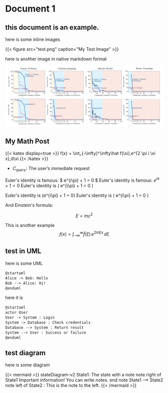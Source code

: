 # Document 1

## this document is an example.

here is some inline images

{{< figure src="test.png" caption="My Test Image" >}}

here is another image in native markdown format

![alt text](test.png)


## My Math Post

{{< katex display=true >}}
f(x) = \int_{-\infty}^\infty\hat f(\xi)\,e^{2 \pi i \xi x}\,d\xi
{{< /katex >}}

- $C_{query}$: The user’s immediate request


Euler's identity is famous: $ e^{i\pi} + 1 = 0 $
Euler's identity is famous: $e^{i\pi} + 1 = 0$
Euler's identity is \(
e^{i\pi} + 1 = 0
\)

Euler's identity is \(e^{i\pi} + 1 = 0\)
Euler's identity is \( e^{i\pi} + 1 = 0 \)

And Einstein's formula:

$$
E = mc^2
$$

This is another example
$$
f(x) = \int_{-\infty}^\infty\hat f(\xi)\,e^{2 \pi i \xi x}\,d\xi
$$


## test in UML
here is some UML

```plantuml
@startuml
Alice -> Bob: Hello
Bob --> Alice: Hi!
@enduml
```
here it is

```plantuml
@startuml
actor User
User -> System : Login
System -> Database : Check credentials
Database --> System : Return result
System --> User : Success or failure
@enduml
```

## test diagram

here is some diagram

{{< mermaid >}}
stateDiagram-v2
    State1: The state with a note
    note right of State1
        Important information! You can write
        notes.
    end note
    State1 --> State2
    note left of State2 : This is the note to the left.
{{< /mermaid >}}